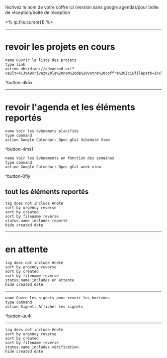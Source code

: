 

!écrivez le nom de votre coffre ici (version sans google agenda)/pour boîte de réception/boîte de réception





<% tp.file.cursor(1) %>
___
# revoir les projets en cours
```button
name Ouvrir la liste des projets
type link
action obsidian://advanced-uri?vault=%C3%A9crivez%20le%20nom%20de%20votre%20coffre%20ici&filepath=inclus%252Fmes%2520projets.md
```
^button-dk5x
___
# revoir l'agenda et les éléments reportés

```button
name Voir les évènemets planifiés
type command
action Google Calendar: Open gCal Schedule View
```
^button-4ms1
```button
name Voir les évènements en fonction des semaines
type command
action Google Calendar: Open gCal week view
```
^button-0fiy
## tout les éléments reportés
```tasks
tag does not include #noté 
sort by urgency reverse
sort by created 
sort by filename reverse
status.name includes reporté
hide created date
```
___
# en attente
```tasks
tag does not include #noté 
sort by urgency reverse
sort by created 
sort by filename reverse
status.name includes en attente
hide created date
```
___
```button
name Ouvre les signets pour revoir les horizons
type command
action Signet: Afficher les signets
```
^button-uu4i
___
```tasks
tag does not include #noté 
sort by urgency reverse
sort by created 
sort by filename reverse
status.name includes vérification
hide created date
```
